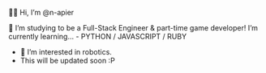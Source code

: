 🤠👋 Hi, I’m @n-apier

🌱 I’m studying to be a Full-Stack Engineer & part-time game developer!
    I’m currently learning...
    - PYTHON / JAVASCRIPT / RUBY
- 👀 I’m interested in robotics. 
- This will be updated soon :P

<!---
n-apier/n-apier is a ✨ special ✨ repository because its `README.md` (this file) appears on your GitHub profile.
You can click the Preview link to take a look at your changes.
--->
